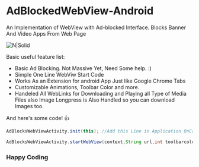# AdBlockedWebView-Android

An Implementation of WebView with Ad-blocked Interface. Blocks Banner And Video Apps From Web Page 

![N|Solid](http://www.guidingtech.com/assets/postimages/2016/01/block-ads-on-edge-browser.png)


Basic useful feature list:

 * Basic Ad Blocking. Not Massive Yet, Need Some help. :)
 * Simple One Line WebViw Start Code
 * Works As an Extension for android App Just like Google Chrome Tabs
 * Customizable Animations, Toolbar Color and more.
 * Handeled All WebLinks for Downloading and Playing all Type of Media Files also Image Longpress is Also Handled so you can download Images too.

And here's some code! :+1:

```java
AdBlocksWebViewActivity.init(this); //Add this Line in Application OnCreate or Activity.

AdBlocksWebViewActivity.startWebView(context,String url,int toolbarcolor);
```
### Happy Coding 

